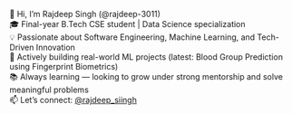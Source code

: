 👋 Hi, I’m Rajdeep Singh (@rajdeep-3011)  
🎓 Final-year B.Tech CSE student | Data Science specialization  
💡 Passionate about Software Engineering, Machine Learning, and Tech-Driven Innovation  
🚀 Actively building real-world ML projects (latest: Blood Group Prediction using Fingerprint Biometrics)  
📚 Always learning — looking to grow under strong mentorship and solve meaningful problems  
📫 Let’s connect: [@rajdeep_siingh](https://instagram.com/rajdeep_siingh)

<!---
rajdeep-3011/rajdeep-3011 is a ✨ special ✨ repository because its `README.md` (this file) appears on your GitHub profile.
You can click the Preview link to take a look at your changes.
--->
